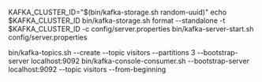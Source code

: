 KAFKA_CLUSTER_ID="$(bin/kafka-storage.sh random-uuid)"
echo $KAFKA_CLUSTER_ID
bin/kafka-storage.sh format --standalone -t $KAFKA_CLUSTER_ID -c config/server.properties
bin/kafka-server-start.sh config/server.properties


bin/kafka-topics.sh --create --topic visitors --partitions 3 --bootstrap-server localhost:9092
bin/kafka-console-consumer.sh --bootstrap-server localhost:9092 --topic visitors --from-beginning
